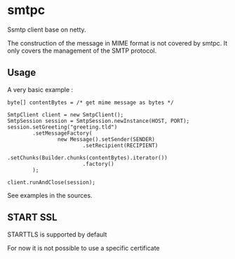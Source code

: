 # smtpc

Ssmtp client base on netty.

The construction of the message in MIME format is not covered by smtpc. 
It only covers the management of the SMTP protocol.

## Usage

A very basic example :

```
byte[] contentBytes = /* get mime message as bytes */

SmtpClient client = new SmtpClient();
SmtpSession session = SmtpSession.newInstance(HOST, PORT);
session.setGreeting("greeting.tld")
        .setMessageFactory(
                new Message().setSender(SENDER)
                        .setRecipient(RECIPIENT)
                        .setChunks(Builder.chunks(contentBytes).iterator())
                        .factory()
        );

client.runAndClose(session);
```


See examples in the sources.


## START SSL

STARTTLS is supported by default

For now it is not possible to use a specific certificate


